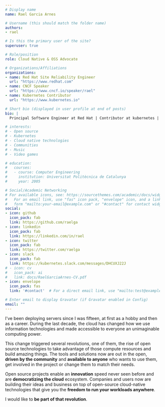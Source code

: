 ```yaml
---
# Display name
name: Rael Garcia Arnes

# Username (this should match the folder name)
authors:
- rael

# Is this the primary user of the site?
superuser: true

# Role/position
role: Cloud Native & OSS Advocate

# Organizations/Affiliations
organizations:
- name: Red Hat Site Reliability Engineer
  url: "https://www.redhat.com"
- name: CNCF Speaker
  url: "https://www.cncf.io/speaker/rael"
- name: Kubernetes Contributor
  url: "https://www.kubernetes.io"

# Short bio (displayed in user profile at end of posts)
bio: |
  Principal Software Engineer at Red Hat | Contributor at kubernetes | Organizer at Cloud Native Barcelona and KCD Spain

# interests:
# - Open source
# - Kubernetes
# - Cloud native technologies
# - Communities
# - Music
# - Video games

# education:
#   courses:
#   - course: Computer Engineering
#     institution: Universitat Politècnica de Catalunya
#     year: 2005

# Social/Academic Networking
# For available icons, see: https://sourcethemes.com/academic/docs/widgets/#icons
#   For an email link, use "fas" icon pack, "envelope" icon, and a link in the
#   form "mailto:your-email@example.com" or "#contact" for contact widget.
social:
- icon: github
  icon_pack: fab
  link: https://github.com/raelga
- icon: linkedin
  icon_pack: fab
  link: https://linkedin.com/in/rael
- icon: twitter
  icon_pack: fab
  link: https://twitter.com/raelga
- icon: slack
  icon_pack: fab
  link: https://kubernetes.slack.com/messages/DHCUXJ22J
# - icon: cv
#   icon_pack: ai
#   link: docs/RaelGarciaArnes-CV.pdf
- icon: envelope
  icon_pack: fas
  link: '#contact'  # For a direct email link, use "mailto:test@example.org".

# Enter email to display Gravatar (if Gravatar enabled in Config)
email: ""
---
```


I've been deploying servers since I was fifteen, at first as a hobby and then as a career. During the last decade, the cloud has changed how we use information technologies and made accessible to everyone an unimaginable computing power.

This change triggered several revolutions, one of them, the rise of open source technologies to take advantage of those compute resources and build amazing things. The tools and solutions now are out in the open, **driven by the community** and **available to anyone** who wants to use them, get involved in the project or change them to match their needs.

Open source projects enable an **innovation** speed never seen before and are **democratizing the cloud** ecosystem. Companies and users now are building their ideas and business on top of open-source cloud-native technologies that give you the **freedom to run your workloads anywhere**.

I would like to **be part of that revolution**.

